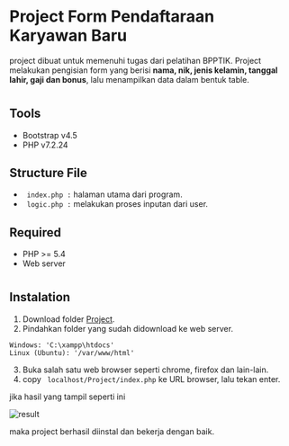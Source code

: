 # Project Form Pendaftaraan Karyawan Baru

project dibuat untuk memenuhi tugas dari pelatihan BPPTIK. Project melakukan pengisian form yang berisi **nama, nik, jenis kelamin, tanggal lahir, gaji dan bonus**, lalu menampilkan data dalam bentuk table.

#

## Tools

- Bootstrap v4.5
- PHP v7.2.24

## Structure File

- ` index.php :` halaman utama dari program.
- ` logic.php :` melakukan proses inputan dari user.

## Required

- PHP >= 5.4
- Web server

#

## Instalation

1. Download folder [Project](https://drive.google.com/drive/folders/1oQF-h7nbFGR_B7AyKjCpvBiwO-W9f4Iq?usp=sharing).
2. Pindahkan folder yang sudah didownload ke web server.

```
Windows: 'C:\xampp\htdocs'
Linux (Ubuntu): '/var/www/html'
```

3. Buka salah satu web browser seperti chrome, firefox dan lain-lain.
4. copy ` localhost/Project/index.php` ke URL browser, lalu tekan enter.

jika hasil yang tampil seperti ini

![result](https://i.ibb.co/bHzg2Yn/Screenshot-from-2020-10-07-10-22-41.png)

maka project berhasil diinstal dan bekerja dengan baik.
